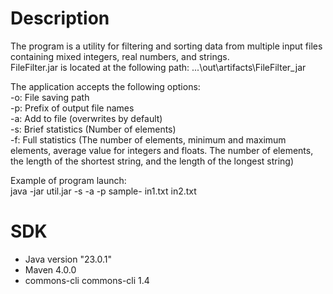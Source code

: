 # Description
The program is a utility for filtering and sorting data from multiple input files containing mixed integers, real numbers, and strings.  
FileFilter.jar is located at the following path: ...\out\artifacts\FileFilter_jar
  
The application accepts the following options:  
-o: File saving path    
-p: Prefix of output file names  
-a: Add to file (overwrites by default)  
-s: Brief statistics (Number of elements)  
-f: Full statistics (The number of elements, minimum and maximum elements, average value for integers and floats. The number of elements, the length of the shortest string, and the length of the longest string)  

Example of program launch:  
java -jar util.jar -s -a -p sample- in1.txt in2.txt

# SDK
- Java version "23.0.1"
- Maven 4.0.0
- <dependencies>
        <!-- https://mvnrepository.com/artifact/commons-cli/commons-cli -->
        <dependency>
            <groupId>commons-cli</groupId>
            <artifactId>commons-cli</artifactId>
            <version>1.4</version>
        </dependency>
    </dependencies>

